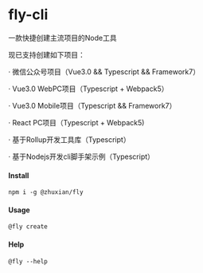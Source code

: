 # fly-cli
一款快捷创建主流项目的Node工具

现已支持创建如下项目：

· 微信公众号项目（Vue3.0 && Typescript && Framework7）

· Vue3.0 WebPC项目（Typescript + Webpack5）

· Vue3.0 Mobile项目（Typescript && Framework7）

· React PC项目（Typescript + Webpack5)

· 基于Rollup开发工具库（Typescript）

· 基于Nodejs开发cli脚手架示例（Typescript）

#### Install
```
npm i -g @zhuxian/fly
```

#### Usage
```
@fly create
```

#### Help
```
@fly --help
```

